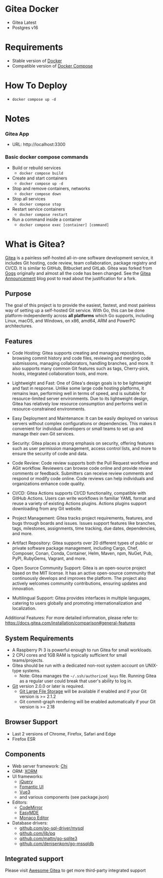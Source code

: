 # Gitea Docker
- Gitea Latest
- Postgres v16

# Requirements
- Stable version of [Docker](https://docs.docker.com/engine/install/)
- Compatible version of [Docker Compose](https://docs.docker.com/compose/install/#install-compose)

# How To Deploy
- `docker compose up -d`

# Notes

### Gitea App
- URL: http://localhost:3300

### Basic docker compose commands
- Build or rebuild services
    - `docker compose build`
- Create and start containers
    - `docker compose up -d`
- Stop and remove containers, networks
    - `docker compose down`
- Stop all services
    - `docker compose stop`
- Restart service containers
    - `docker compose restart`
- Run a command inside a container
    - `docker compose exec [container] [command]`

# What is Gitea?

[Gitea](https://gitea.com/) is a painless self-hosted all-in-one software development service, it includes Git hosting, code review, team collaboration, package registry and CI/CD. It is similar to GitHub, Bitbucket and GitLab.
Gitea was forked from [Gogs](http://gogs.io) originally and almost all the code has been changed. See the [Gitea Announcement](https://blog.gitea.com/welcome-to-gitea/)
blog post to read about the justification for a fork.

## Purpose

The goal of this project is to provide the easiest, fastest, and most painless way of setting up a self-hosted Git service. With Go, this can be done platform-independently across **all platforms** which Go supports, including Linux, macOS, and Windows, on x86, amd64, ARM and PowerPC architectures.

## Features

- Code Hosting: Gitea supports creating and managing repositories, browsing commit history and code files, reviewing and merging code submissions, managing collaborators, handling branches, and more. It also supports many common Git features such as tags, Cherry-pick, hooks, integrated collaboration tools, and more.

- Lightweight and Fast: One of Gitea's design goals is to be lightweight and fast in response. Unlike some large code hosting platforms, it remains lean, performing well in terms of speed, and is suitable for resource-limited server environments. Due to its lightweight design, Gitea has relatively low resource consumption and performs well in resource-constrained environments.

- Easy Deployment and Maintenance: It can be easily deployed on various servers without complex configurations or dependencies. This makes it convenient for individual developers or small teams to set up and manage their own Git services.

- Security: Gitea places a strong emphasis on security, offering features such as user permission management, access control lists, and more to ensure the security of code and data.

- Code Review: Code review supports both the Pull Request workflow and AGit workflow. Reviewers can browse code online and provide review comments or feedback. Submitters can receive review comments and respond or modify code online. Code reviews can help individuals and organizations enhance code quality.

- CI/CD: Gitea Actions supports CI/CD functionality, compatible with GitHub Actions. Users can write workflows in familiar YAML format and reuse a variety of existing Actions plugins. Actions plugins support downloading from any Git website.

- Project Management: Gitea tracks project requirements, features, and bugs through boards and issues. Issues support features like branches, tags, milestones, assignments, time tracking, due dates, dependencies, and more.

- Artifact Repository: Gitea supports over 20 different types of public or private software package management, including Cargo, Chef, Composer, Conan, Conda, Container, Helm, Maven, npm, NuGet, Pub, PyPI, RubyGems, Vagrant, and more.

- Open Source Community Support: Gitea is an open-source project based on the MIT license. It has an active open-source community that continuously develops and improves the platform. The project also actively welcomes community contributions, ensuring updates and innovation.

- Multilingual Support: Gitea provides interfaces in multiple languages, catering to users globally and promoting internationalization and localization.

Additional Features: For more detailed information, please refer to: https://docs.gitea.com/installation/comparison#general-features

## System Requirements

- A Raspberry Pi 3 is powerful enough to run Gitea for small workloads.
- 2 CPU cores and 1GB RAM is typically sufficient for small teams/projects.
- Gitea should be run with a dedicated non-root system account on UNIX-type systems.
  - Note: Gitea manages the `~/.ssh/authorized_keys` file. Running Gitea as a regular user could break that user's ability to log in.
- [Git](https://git-scm.com/) version 2.0.0 or later is required.
  - [Git Large File Storage](https://git-lfs.github.com/) will be available if enabled and if your Git version is >= 2.1.2
  - Git commit-graph rendering will be enabled automatically if your Git version is >= 2.18

## Browser Support

- Last 2 versions of Chrome, Firefox, Safari and Edge
- Firefox ESR

## Components

- Web server framework: [Chi](http://github.com/go-chi/chi)
- ORM: [XORM](https://xorm.io)
- UI frameworks:
  - [jQuery](https://jquery.com)
  - [Fomantic UI](https://fomantic-ui.com)
  - [Vue3](https://vuejs.org)
  - and various components (see package.json)
- Editors:
  - [CodeMirror](https://codemirror.net)
  - [EasyMDE](https://github.com/Ionaru/easy-markdown-editor)
  - [Monaco Editor](https://microsoft.github.io/monaco-editor)
- Database drivers:
  - [github.com/go-sql-driver/mysql](https://github.com/go-sql-driver/mysql)
  - [github.com/lib/pq](https://github.com/lib/pq)
  - [github.com/mattn/go-sqlite3](https://github.com/mattn/go-sqlite3)
  - [github.com/denisenkom/go-mssqldb](https://github.com/denisenkom/go-mssqldb)

## Integrated support

 Please visit [Awesome Gitea](https://gitea.com/gitea/awesome-gitea/) to get more third-party integrated support